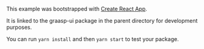 This example was bootstrapped with [Create React App](https://github.com/facebook/create-react-app).

It is linked to the graasp-ui package in the parent directory for development purposes.

You can run `yarn install` and then `yarn start` to test your package.
